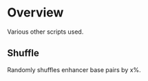 # Overview
Various other scripts used.

## Shuffle
Randomly shuffles enhancer base pairs by x%.






